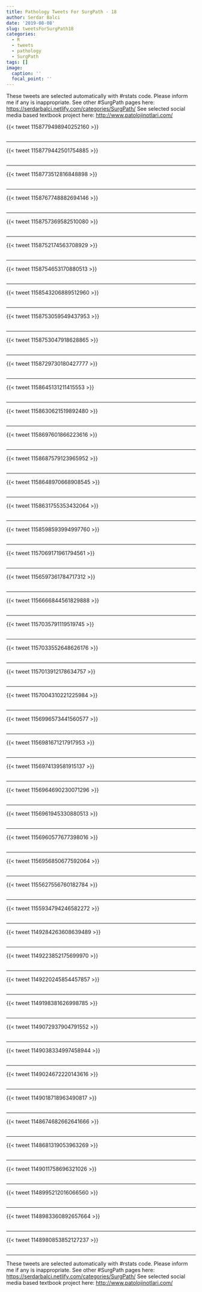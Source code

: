 ```yaml
---
title: Pathology Tweets For SurgPath - 18
author: Serdar Balci
date: '2019-08-08'
slug: tweetsForSurgPath18
categories:
  - R
  - tweets
  - pathology
  - SurgPath
tags: []
image:
  caption: ''
  focal_point: ''
---
```



These tweets are selected automatically with #rstats code. Please inform me if any is inappropriate.
See other #SurgPath pages here: https://serdarbalci.netlify.com/categories/SurgPath/ 
See selected social media based textbook project here: http://www.patolojinotlari.com/

{{< tweet 1158779498940252160 >}}
<br>
<br>
<hr>
{{< tweet 1158779442501754885 >}}
<br>
<br>
<hr>
{{< tweet 1158773512816848898 >}}
<br>
<br>
<hr>
{{< tweet 1158767748882694146 >}}
<br>
<br>
<hr>
{{< tweet 1158757369582510080 >}}
<br>
<br>
<hr>
{{< tweet 1158752174563708929 >}}
<br>
<br>
<hr>
{{< tweet 1158754653170880513 >}}
<br>
<br>
<hr>
{{< tweet 1158543206889512960 >}}
<br>
<br>
<hr>
{{< tweet 1158753059549437953 >}}
<br>
<br>
<hr>
{{< tweet 1158753047918628865 >}}
<br>
<br>
<hr>
{{< tweet 1158729730180427777 >}}
<br>
<br>
<hr>
{{< tweet 1158645131211415553 >}}
<br>
<br>
<hr>
{{< tweet 1158630621519892480 >}}
<br>
<br>
<hr>
{{< tweet 1158697601866223616 >}}
<br>
<br>
<hr>
{{< tweet 1158687579123965952 >}}
<br>
<br>
<hr>
{{< tweet 1158648970668908545 >}}
<br>
<br>
<hr>
{{< tweet 1158631755353432064 >}}
<br>
<br>
<hr>
{{< tweet 1158598593994997760 >}}
<br>
<br>
<hr>
{{< tweet 1157069171961794561 >}}
<br>
<br>
<hr>
{{< tweet 1156597361784717312 >}}
<br>
<br>
<hr>
{{< tweet 1156666844561829888 >}}
<br>
<br>
<hr>
{{< tweet 1157035791119519745 >}}
<br>
<br>
<hr>
{{< tweet 1157033552648626176 >}}
<br>
<br>
<hr>
{{< tweet 1157013912178634757 >}}
<br>
<br>
<hr>
{{< tweet 1157004310221225984 >}}
<br>
<br>
<hr>
{{< tweet 1156996573441560577 >}}
<br>
<br>
<hr>
{{< tweet 1156981671217917953 >}}
<br>
<br>
<hr>
{{< tweet 1156974139581915137 >}}
<br>
<br>
<hr>
{{< tweet 1156964690230071296 >}}
<br>
<br>
<hr>
{{< tweet 1156961945330880513 >}}
<br>
<br>
<hr>
{{< tweet 1156960577677398016 >}}
<br>
<br>
<hr>
{{< tweet 1156956850677592064 >}}
<br>
<br>
<hr>
{{< tweet 1155627556760182784 >}}
<br>
<br>
<hr>
{{< tweet 1155934794246582272 >}}
<br>
<br>
<hr>
{{< tweet 1149284263608639489 >}}
<br>
<br>
<hr>
{{< tweet 1149223852175699970 >}}
<br>
<br>
<hr>
{{< tweet 1149220245854457857 >}}
<br>
<br>
<hr>
{{< tweet 1149198381626998785 >}}
<br>
<br>
<hr>
{{< tweet 1149072937904791552 >}}
<br>
<br>
<hr>
{{< tweet 1149038334997458944 >}}
<br>
<br>
<hr>
{{< tweet 1149024672220143616 >}}
<br>
<br>
<hr>
{{< tweet 1149018718963490817 >}}
<br>
<br>
<hr>
{{< tweet 1148674682662641666 >}}
<br>
<br>
<hr>
{{< tweet 1148681319053963269 >}}
<br>
<br>
<hr>
{{< tweet 1149011758696321026 >}}
<br>
<br>
<hr>
{{< tweet 1148995212016066560 >}}
<br>
<br>
<hr>
{{< tweet 1148983360892657664 >}}
<br>
<br>
<hr>
{{< tweet 1148980853852127237 >}}
<br>
<br>
<hr>


These tweets are selected automatically with #rstats code. Please inform me if any is inappropriate.
See other #SurgPath pages here: https://serdarbalci.netlify.com/categories/SurgPath/ 
See selected social media based textbook project here: http://www.patolojinotlari.com/
